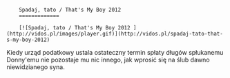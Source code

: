 
        Spadaj, tato / That's My Boy 2012 
        =============
        
        [![Spadaj, tato / That's My Boy 2012 ](http://vidos.pl/images/player.gif)](http://vidos.pl/spadaj-tato-that-s-my-boy-2012)
        
        
 Kiedy urząd podatkowy ustala ostateczny termin spłaty długów spłukanemu Donny'emu nie pozostaje mu nic innego, jak wprosić się na ślub dawno niewidzianego syna.
    